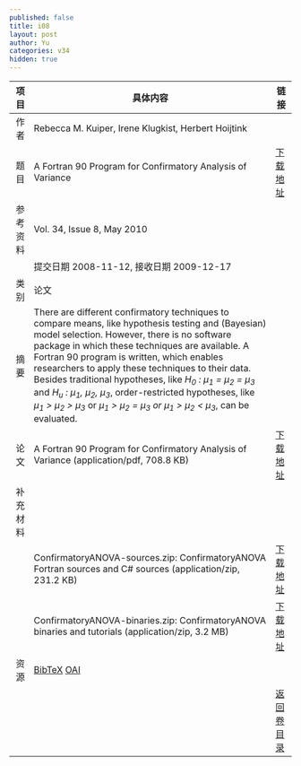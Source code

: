 ```yaml
---
published: false
title: i08
layout: post
author: Yu
categories: v34
hidden: true
---
```


| 项目 | 具体内容 | 链接 |
|---:|---|---|
| 作者 | Rebecca M. Kuiper, Irene Klugkist, Herbert Hoijtink| |
| 题目 |A Fortran 90 Program for Confirmatory Analysis of Variance | [下载地址](http://www.jstatsoft.org/v34/i08/paper) |
| 参考资料 |Vol. 34, Issue 8, May 2010 | |
| | 提交日期 2008-11-12, 接收日期 2009-12-17| | 
| 类别 | 论文| |
| 摘要 | There are different confirmatory techniques to compare means, like hypothesis testing and (Bayesian) model selection. However, there is no software package in which these techniques are available. A Fortran 90 program is written, which enables researchers to apply these techniques to their data. Besides traditional hypotheses, like <i>H<sub>0</sub> : μ<sub>1</sub> = μ<sub>2</sub> = μ<sub>3</sub></i> and <i>H<sub>u</sub> : μ<sub>1</sub>, μ<sub>2</sub>, μ<sub>3</sub></i>, order-restricted hypotheses, like <i>μ<sub>1</sub> &gt; μ<sub>2</sub> &gt; μ<sub>3</sub></i> or <i>μ<sub>1</sub> &gt; μ<sub>2</sub> = μ<sub>3</sub> or μ<sub>1</sub> &gt; μ<sub>2</sub> &lt; μ<sub>3</sub></i>, can be evaluated.| |
| 论文 | A Fortran 90 Program for Confirmatory Analysis of Variance  (application/pdf, 708.8 KB)| [下载地址](http://www.jstatsoft.org/v34/i08/paper) |
| 补充材料 | | |
| |ConfirmatoryANOVA-sources.zip:  ConfirmatoryANOVA Fortran sources and C# sources  (application/zip, 231.2 KB)|  [下载地址](http://www.jstatsoft.org/v34/i08/supp/1) |
| |ConfirmatoryANOVA-binaries.zip: ConfirmatoryANOVA binaries and tutorials  (application/zip, 3.2 MB)|  [下载地址](http://www.jstatsoft.org/v34/i08/supp/2) |
| 资源 | [BibTeX](http://www.jstatsoft.org/v34/i08/bibtex) [OAI](http://www.jstatsoft.org/oai?verb=GetRecord&identifier=oai.jstatsoft/v34/i08&prefix=oai_dc)| |
| |  | [返回卷目录]({{site.baseurl}}/volume/v34.html) |